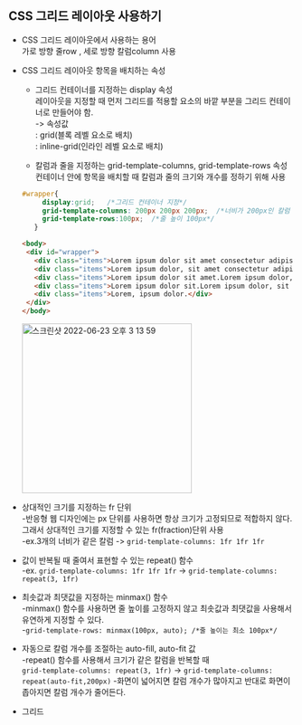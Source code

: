 ## CSS 그리드 레이아웃 사용하기  

* CSS 그리드 레이아웃에서 사용하는 용어  
  가로 방향 줄row , 세로 방향 칼럼column 사용  

* CSS 그리드 레이아웃 항목을 배치하는 속성  
  * 그리드 컨테이너를 지정하는 display 속성  
    레이아웃을 지정할 때 먼저 그리드를 적용할 요소의 바깥 부분을 그리드 컨테이너로 만들어야 함.  
    -> 속성값  
     : grid(블록 레벨 요소로 배치)  
     : inline-grid(인라인 레벨 요소로 배치)
   
  * 칼럼과 줄을 지정하는 grid-template-columns, grid-template-rows 속성  
    컨테이너 안에 항목을 배치할 때 칼럼과 줄의 크기와 개수를 정하기 위해 사용  
    
   ```css
   #wrapper{
        display:grid;   /*그리드 컨테이너 지정*/
        grid-template-columns: 200px 200px 200px;  /*너비가 200px인 칼럼 3개*/
        grid-template-rows:100px;  /*줄 높이 100px*/
      }
   ```
   ```html
   <body>
    <div id="wrapper">
      <div class="items">Lorem ipsum dolor sit amet consectetur adipisicing elit. Amet, reprehenderit.Lorem                ipsum dolor, sit amet consectetur adipisicing elit. </div>
      <div class="items">Lorem ipsum dolor, sit amet consectetur adipisicing elit.Lorem ipsum dolor, sit amet              consectetur adipisicing elit</div>
      <div class="items">Lorem ipsum dolor sit amet.Lorem ipsum dolor, sit amet consectetur adipisicing                    elit</div>
      <div class="items">Lorem ipsum dolor sit.Lorem ipsum dolor, sit amet consectetur adipisicing elit</div>
      <div class="items">Lorem, ipsum dolor.</div>
    </div>
  </body>
    ```
    
    <img width="300" alt="스크린샷 2022-06-23 오후 3 13 59" src="https://user-images.githubusercontent.com/97012561/175228115-3b06db9f-c3ad-4221-b840-0872ab0cecad.png">
    
    
* 상대적인 크기를 지정하는 fr 단위  
  -반응형 웹 디자인에는 px 단위를 사용하면 항상 크기가 고정되므로 적합하지 않다.  
  그래서 상대적인 크기를 지정할 수 있는 fr(fraction)단위 사용  
  -ex.3개의 너비가 같은 칼럼 -> `grid-template-columns: 1fr 1fr 1fr`   

* 값이 반복될 때 줄여서 표현할 수 있는 repeat() 함수   
  -ex. `grid-template-columns: 1fr 1fr 1fr` -> `grid-template-columns: repeat(3, 1fr)`   

* 최솟값과 최댓값을 지정하는 minmax() 함수  
  -minmax() 함수를 사용하면 줄 높이를 고정하지 않고 최솟값과 최댓값을 사용해서 유연하게 지정할 수 있다.  
  -`grid-template-rows: minmax(100px, auto); /*줄 높이는 최소 100px*/`   

* 자동으로 칼럼 개수를 조절하는 auto-fill, auto-fit 값  
  -repeat() 함수를 사용해서 크기가 같은 칼럼을 반복할 때  
   `grid-template-columns: repeat(3, 1fr)` ->  `grid-template-columns: repeat(auto-fit,200px)`
  -화면이 넓어지면 칼럼 개수가 많아지고 반대로 화면이 좁아지면 칼럼 개수가 줄어든다.  
 
 * 그리드 
  
